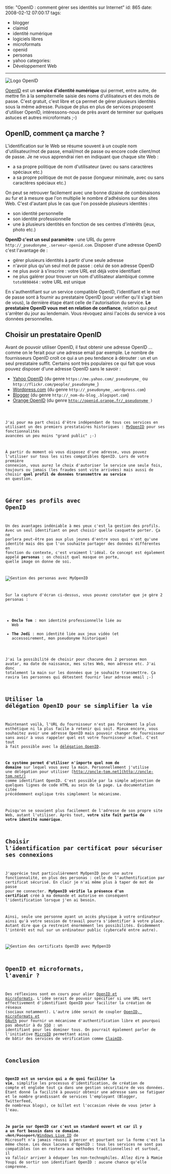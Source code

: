 title: "OpenID : comment gérer ses identités sur Internet"
id: 865
date: 2008-02-12 07:00:17
tags:
- blogger
- claimid
- identité numérique
- logiciels libres
- microformats
- openid
- personas
- yahoo
categories:
- Développement Web
---

![Logo OpenID](https://oncletom.io/images/2008/02/openid-logo.gif)

[OpenID](http://openid.net/) est un **service d'identité numérique** qui permet, entre autre, de mettre fin à la sempiternelle saisie des noms d'utilisateurs et des mots de passe. C'est gratuit, c'est libre et ça permet de gérer plusieurs identités sous la même adresse.
Puisque de plus en plus de services proposent d'utiliser OpenID, intéressons-nous de près avant de terminer sur quelques astuces et autres microformats ;-)
<!--more-->

## OpenID, comment ça marche ?

L'identification sur le Web se résume souvent à un couple nom d'utilisateur/mot de passe, email/mot de passe ou encore code client/mot de passe.
Je ne vous apprendrai rien en indiquant que chaque site Web :

*   a sa propre politique de nom d'utilisateur (avec ou sans caractères spéciaux etc.)
*   a sa propre politique de mot de passe (longueur minimale, avec ou sans caractères spéciaux etc.)

On peut se retrouver facilement avec une bonne dizaine de combinaisons au fur et à mesure que l'on multiplie le nombre d'adhésions sur des sites Web. C'est d'autant plus le cas que l'on possède plusieurs identités :

*   son identité personnelle
*   son identité professionnelle
*   une à plusieurs identités en fonction de ses centres d'intérêts (jeux, photo etc.)

**OpenID c'est un seul paramètre** : une URL du genre `http://_pseudonyme_.serveur-openid.com`. Disposer d'une adresse OpenID c'est l'avantage de :

*   gérer plusieurs identités à partir d'une seule adresse
*   n'avoir plus qu'un seul mot de passe : celui de son adresse OpenID
*   ne plus avoir à s'inscrire : votre URL est déjà votre identifiant
*   ne plus galérer pour trouver un nom d'utilisateur alambiqué comme `toto9898464` : votre URL est unique

En s'authentifiant sur un service compatible OpenID, l'identifiant et le mot de passe sont à fournir au prestataire OpenID (pour vérifier qu'il s'agit bien de vous), la dernière étape étant celle de l'autorisation du service.
**Le prestataire OpenID vous met en relation de confiance**, relation qui peut s'arrêter du jour au lendemain. Vous révoquez ainsi l'accès du service à vos données personnelles.

## Choisir un prestataire OpenID

Avant de pouvoir utiliser OpenID, il faut obtenir une adresse OpenID ... comme on le ferait pour une adresse email par exemple.
Le nombre de fournisseurs OpenID croît ce qui a un peu tendance à dérouter : un et un seul prestataire suffit. Certains sont très populaires ce qui fait que vous pouvez disposer d'une adresse OpenID sans le savoir :

*   [Yahoo OpenID](http://openid.yahoo.com/) (du genre `https://me.yahoo.com/_pseudonyme_` ou `http://flickr.com/people/_pseudonyme_`)
*   [Wordpress.com](http://wordpress.com/) (du genre `http://_pseudonyme_.wordpress.com`)
*   [Blogger](http://blogger.com/) (du genre `http://_nom-du-blog_.blogspot.com`)
*   [Orange OpenID](http://openid.orange.fr/) (du genre <code>http://openid.orange.fr/_pseudonyme_)

J'ai pour ma part choisi d'être indépendant de tous ces services en utilisant un des premiers prestataires historiques : [MyOpenID](https://www.myopenid.com/) pour ses fonctionnalités avancées un peu moins "grand public" ;-)

À partir du moment où vous disposez d'une adresse, vous pouvez l'utiliser sur tous les sites compatibles OpenID. Lors de votre première connexion, vous aurez le choix d'autoriser le service une seule fois, toujours ou jamais (les fraudes sont vite arrivées) mais aussi de choisir **quel profil de données transmettre au service** en question.

## Gérer ses profils avec OpenID

Un des avantages indéniable à mes yeux c'est la gestion des profils. Avec un seul identifiant on peut choisir quelle casquette porter. Ça ne parlera peut-être pas aux plus jeunes d'entre vous qui n'ont qu'une identité mais dès que l'on souhaite partager des données différentes en fonction du contexte, c'est vraiment l'idéal.
Ce concept est également appelé **personas** : on choisit quel masque on porte, quelle image on donne de soi.

![Gestion des personas avec MyOpenID](https://oncletom.io/images/2008/02/myopenid-personas.png)

Sur la capture d'écran ci-dessus, vous pouvez constater que je gère 2 personas :

*   **Oncle Tom** : mon identité professionnelle liée au Web
*   **The Jedi** : mon identité liée aux jeux vidéo (et accessoirement, mon pseudonyme historique)

J'ai la possibilité de choisir pour chacune des 2 personas mon avatar, ma date de naissance, mes sites Web, mon adresse etc. J'ai donc totalement la main sur les données que je souhaite transmettre. Ça ravira les personnes qui détestent fournir leur adresse email ;-)

## Utiliser la délégation OpenID pour se simplifier la vie

Maintenant voilà, l'URL du fournisseur n'est pas forcément la plus esthétique ni la plus facile à retenir qui soit. Mieux encore, vous souhaitez avoir une adresse OpenID mais pouvoir changer de fournisseur sans avoir à vous rappeler quel est votre fournisseur actuel.
C'est tout à fait possible avec la [délégation OpenID](http://wiki.openid.net/Delegation).

**Ce système permet d'utiliser n'importe quel nom de domaine** sur lequel vous avez la main. Personnellement j'utilise une délégation pour utiliser [http://oncle-tom.net](http://oncle-tom.net/) comme identifiant OpenID. C'est possible par la simple adjonction de quelques lignes de code HTML au sein de la page. La documentation citée précédemment explique très simplement le mécanisme.

Puisqu'on se souvient plus facilement de l'adresse de son propre site Web, autant l'utiliser. Après tout, **votre site fait partie de votre identité numérique**.

## Choisir l'identification par certificat pour sécuriser ses connexions

J'apprécie tout particulièrement MyOpenID pour une autre fonctionnalité, en plus des personas : celle de l'authentification par certificat sécurisé. En clair je n'ai même plus à taper de mot de passe pour me connecter. **MyOpenID vérifie la présence d'un certificat** créé à ma demande et autorise en conséquent l'identification lorsque j'en ai besoin.

Ainsi, seule une personne ayant un accès physique à votre ordinateur ainsi qu'à votre session de travail pourra s'identifier à votre place. Autant dire que ça restreint énormément les possibilités. Évidemment l'intérêt est nul sur un ordinateur public (cybercafé entre autre).

![Gestion des certificats OpenID avec MyOpenID](https://oncletom.io/images/2008/02/myopenid-certificates.png)

## OpenID et microformats, l'avenir ?

Des réflexions sont en cours pour alier [OpenID et microformats](http://microformats.org/wiki/openid-brainstorming). L'idée serait de pouvoir spécifier si une URL sert effectivement d'identifiant OpenID pour faciliter la création de réseaux (sociaux notamment).
L'autre idée serait de coupler [OpenID, microformats et OAuth](http://microformats.org/wiki/OAuth) pour fournir un mécanisme d'authentification libre et pourquoi pas aboutir à du <acronym title="Single Sign On">SSO</acronym> : un identifiant pour les dominer tous.
On pourrait également parler de l'initiative [MicroID](http://microid.org/) permettant ainsi de bâtir des services de vérification comme [ClaimID](http://claimid.com/).

## Conclusion

**OpenID est un service qui a de quoi faciliter la vie**, simplifie les processus d'identification, de création de compte et englobe tout ça dans une gestion sécuritaire de vos données.
Étant donné la facilité à pouvoir obtenir une adresse sans se fatiguer et le nombre grandissant de services l'employant (Blogger, Twitterfeed, de nombreux blogs), ce billet est l'occasion rêvée de vous jeter à l'eau.

**Je parie sur OpenID car c'est un standard ouvert et car il y a un fort besoin dans ce domaine**. <del>.Net</del>/<del>Passport</del>/[Windows Live ID](https://accountservices.passport.net) de Microsoft n'a jamais réussi à percer et pourtant sur la forme c'est la même chose.
Les deux lacunes d'OpenID : tous les services ne sont pas compatibles (on en restera aux méthodes traditionnelles) et surtout, il va falloir arriver à éduquer les non-technophiles. Allez dire à Mamie Youpi de sortir son identifiant OpenID : aucune chance qu'elle comprenne.